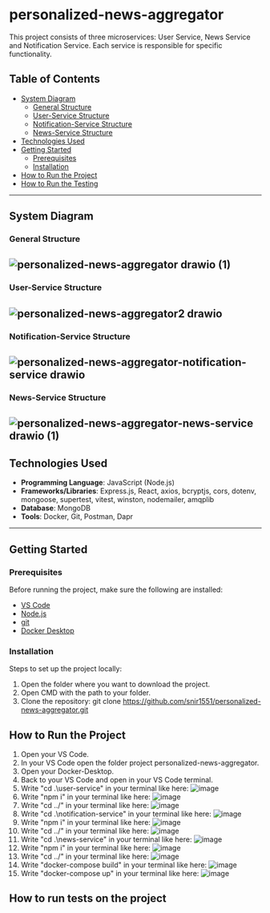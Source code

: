 # personalized-news-aggregator

This project consists of three microservices: User Service, News Service and Notification Service. Each service is responsible for specific functionality.


## Table of Contents
- [System Diagram](#system-diagram)
  - [General Structure](#general-structure)
  - [User-Service Structure](#user-service-structure)
  - [Notification-Service Structure](#notification-service-structure)
  - [News-Service Structure](#news-service-structure)
- [Technologies Used](#technologies-used)
- [Getting Started](#getting-started)  
  - [Prerequisites](#prerequisites)  
  - [Installation](#installation)
- [How to Run the Project](#how-to-run-the-project)  
- [How to Run the Testing](#how-to-run-the-testing)

---

## System Diagram

### General Structure
![personalized-news-aggregator drawio (1)](https://github.com/user-attachments/assets/c4f9c13d-3ff2-48f3-86d8-7f9b609b616b)
---
### User-Service Structure
![personalized-news-aggregator2 drawio](https://github.com/user-attachments/assets/5836261a-1b6f-463b-887a-dad353c29cab)
---
### Notification-Service Structure
![personalized-news-aggregator-notification-service drawio](https://github.com/user-attachments/assets/2adb2e9d-2acb-483c-80a9-0e5af2e306ab)
---
### News-Service Structure
![personalized-news-aggregator-news-service drawio (1)](https://github.com/user-attachments/assets/b96cff25-6db4-4345-8430-dc423de4b416)
---
## Technologies Used
- **Programming Language**: JavaScript (Node.js) 
- **Frameworks/Libraries**: Express.js, React, axios, bcryptjs, cors, dotenv, mongoose, supertest, vitest, winston, nodemailer, amqplib  
- **Database**: MongoDB
- **Tools**: Docker, Git, Postman, Dapr


---

## Getting Started

### Prerequisites

Before running the project, make sure the following are installed:

- [VS Code](https://code.visualstudio.com/)
- [Node.js](https://nodejs.org/)
- [git](https://git-scm.com/downloads)
- [Docker Desktop](https://www.docker.com/products/docker-desktop/)

### Installation

Steps to set up the project locally:

1. Open the folder where you want to download the project.
2. Open CMD with the path to your folder.
3. Clone the repository:
   git clone https://github.com/snir1551/personalized-news-aggregator.git


## How to Run the Project

1. Open your VS Code.
2. In your VS Code open the folder project personalized-news-aggregator.
3. Open your Docker-Desktop.
4. Back to your VS Code and open in your VS Code terminal.
5. Write "cd .\user-service\" in your terminal like here:
    ![image](https://github.com/user-attachments/assets/967b28cc-543f-4c4b-9a09-f0a56d04fcfb)
6. Write "npm i" in your terminal like here:
    ![image](https://github.com/user-attachments/assets/9da5c21e-370f-4171-b96d-79ad6454ffa7)
7. Write "cd ../" in your terminal like here:
    ![image](https://github.com/user-attachments/assets/3117b50f-70ab-42e4-bcd3-b7811ca96bac)
8. Write "cd .\notification-service\" in your terminal like here:
    ![image](https://github.com/user-attachments/assets/7b9a5ed4-5606-4704-a4b6-7bde110385e8)
9. Write "npm i" in your terminal like here:
    ![image](https://github.com/user-attachments/assets/67341e45-9f51-4444-8313-11d5651be3b7)
10. Write "cd ../" in your terminal like here:
    ![image](https://github.com/user-attachments/assets/67b41628-820a-4caa-8435-f35f3fca121d)
11. Write "cd .\news-service\" in your terminal like here:
    ![image](https://github.com/user-attachments/assets/7cde8917-70d6-4104-8520-a92ca79b654b)
12. Write "npm i" in your terminal like here:
    ![image](https://github.com/user-attachments/assets/be973066-be20-40f2-8dd5-64ec1642b03f)
13. Write "cd ../" in your terminal like here:
    ![image](https://github.com/user-attachments/assets/2c9620d2-05ad-438c-bb97-0333e023a470)
14. Write "docker-compose build" in your terminal like here:
    ![image](https://github.com/user-attachments/assets/e703da75-aeea-42bf-be0b-b5b465b9c595)
15. Write "docker-compose up" in your terminal like here:
    ![image](https://github.com/user-attachments/assets/af87e23e-d3a6-4a9c-b15a-f219b923ff55)


## How to run tests on the project


